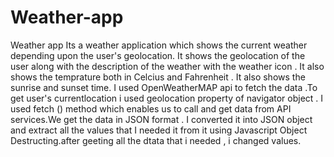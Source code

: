 # Weather-app
Weather app 
Its a weather application which shows the current weather depending upon the user's geolocation. 
It shows the geolocation of the user along with the description of the weather with the weather icon .
It also shows the  temprature  both  in Celcius and Fahrenheit . It also shows the sunrise and sunset time.
I used OpenWeatherMAP api to fetch the data .To get user's currentlocation i used geolocation property of navigator object . 
I used fetch () method which enables us to call and get data from API services.We get the data in JSON format .
I converted  it into JSON object and extract all the values that I needed it from it using Javascript Object Destructing.after geeting all the dtata that i needed , i changed values.
